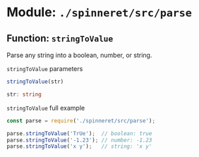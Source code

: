 # Module: `./spinneret/src/parse`

## Function: `stringToValue`

Parse any string into a boolean, number, or string.

`stringToValue` parameters
```ts
stringToValue(str)

str: string
```

`stringToValue` full example
```js
const parse = require('./spinneret/src/parse');

parse.stringToValue('TrUe');  // boolean: true
parse.stringToValue('-1.23'); // number: -1.23
parse.stringToValue('x y');   // string: 'x y'
```
